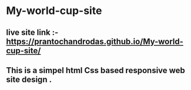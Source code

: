 ﻿# My-world-cup-site
 ## live site link :- https://prantochandrodas.github.io/My-world-cup-site/
 ## This is a simpel html Css based responsive web site design . 
